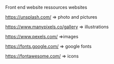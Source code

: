 Front end website ressources websites

https://unsplash.com/ => photo and pictures

https://www.manypixels.co/gallery => illustrations

https://www.pexels.com/ =>images

https://fonts.google.com/ => google fonts

https://fontawesome.com/ => icons
